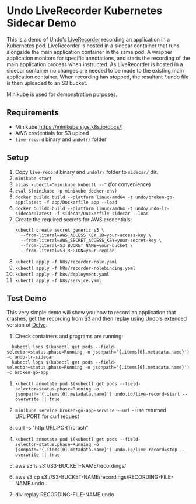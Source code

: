 # Undo LiveRecorder Kubernetes Sidecar Demo

This is a demo of Undo's [LiveRecorder](https://docs.undo.io/UsingTheLiveRecorderTool.html) recording an application in a Kubernetes pod.
LiveRecorder is hosted in a sidecar container that runs alongside the main application container in the same pod.
A wrapper application monitors for specific annotations, and starts the recording of the main application process when instructed. 
As LiveRecorder is hosted in a sidecar container no changes are needed to be made to the existing main application container.
When recording has stopped, the resultant *.undo file is then uploaded to an S3 bucket.

Minikube is used for demonstration purposes.

## Requirements

- Minikube[https://minikube.sigs.k8s.io/docs/]
- AWS credentials for S3 upload
- `live-record` binary and `undolr/` folder


## Setup

1. Copy `live-record` binary and `undolr/` folder to `sidecar/` dir.
1. `minikube start`
1. `alias kubectl="minikube kubectl --"` (for convenience)
1. `eval $(minikube -p minikube docker-env)`
1. `docker buildx build --platform linux/amd64 -t undo/broken-go-app:latest -f app/Dockerfile app --load`
1. `docker buildx build --platform linux/amd64 -t undo/undo-lr-sidecar:latest -f sidecar/Dockerfile sidecar --load`
1. Create the required secrets for AWS credentials:
   ```
   kubectl create secret generic s3 \
     --from-literal=AWS_ACCESS_KEY_ID=your-access-key \
     --from-literal=AWS_SECRET_ACCESS_KEY=your-secret-key \
     --from-literal=S3_BUCKET_NAME=your-bucket \
     --from-literal=S3_REGION=your-region
   ```
1. `kubectl apply -f k8s/recorder-role.yaml`
1. `kubectl apply -f k8s/recorder-rolebinding.yaml`
1. `kubectl apply -f k8s/deployment.yaml`
1. `kubectl apply -f k8s/service.yaml`

## Test Demo

This very simple demo will show you how to record an application that crashes, get the recording from S3 and then replay using Undo's extended version of [Delve](https://docs.undo.io/GoDelve.html).

1. Check containers and programs are running:
```
  kubectl logs $(kubectl get pods --field-selector=status.phase=Running -o jsonpath='{.items[0].metadata.name}') -c undo-lr-sidecar
  kubectl logs $(kubectl get pods --field-selector=status.phase=Running -o jsonpath='{.items[0].metadata.name}') -c broken-go-app
```
1. `kubectl annotate pod $(kubectl get pods --field-selector=status.phase=Running -o jsonpath='{.items[0].metadata.name}') undo.io/live-record=start --overwrite || true` 
1. `minikube service broken-go-app-service --url` - use returned URL:PORT for curl request
1. curl -s "http:URL:PORT/crash"
1. `kubectl annotate pod $(kubectl get pods --field-selector=status.phase=Running -o jsonpath='{.items[0].metadata.name}') undo.io/live-record=stop --overwrite || true` 

1. aws s3 ls s3://S3-BUCKET-NAME/recordings/
1. aws s3 cp s3://S3-BUCKET-NAME/recordings/RECORDING-FILE-NAME.undo .
1. dlv replay RECORDING-FILE-NAME.undo